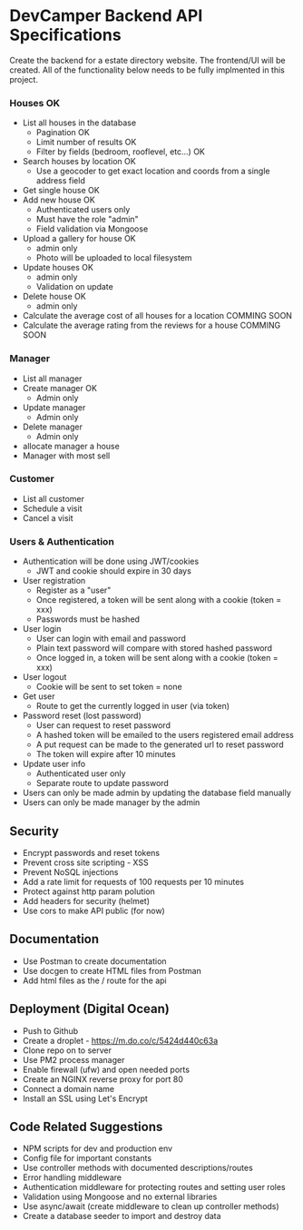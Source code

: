 # DevCamper Backend API Specifications

Create the backend for a estate directory website. The frontend/UI will be created. All of the functionality below needs to be fully implmented in this project.

### Houses OK
- List all houses in the database
   * Pagination OK
   * Limit number of results OK
   * Filter by fields (bedroom, rooflevel, etc...) OK
- Search houses by location OK
  * Use a geocoder to get exact location and coords from a single address field
- Get single house OK
- Add new house OK
  * Authenticated users only
  * Must have the role "admin"
  * Field validation via Mongoose
- Upload a gallery for house  OK
  * admin only
  * Photo will be uploaded to local filesystem
- Update houses OK
  * admin only
  * Validation on update
- Delete house OK
  * admin only
- Calculate the average cost of all houses for a location COMMING SOON
- Calculate the average rating from the reviews for a house COMMING SOON

### Manager

- List all manager
- Create manager OK
  * Admin only
- Update manager
  * Admin only
- Delete manager
  * Admin only
- allocate manager a house
- Manager with most sell

### Customer

- List all customer
- Schedule a visit
- Cancel a visit 



### Users & Authentication
- Authentication will be done using JWT/cookies
  * JWT and cookie should expire in 30 days
- User registration
  * Register as a "user"
  * Once registered, a token will be sent along with a cookie (token = xxx)
  * Passwords must be hashed
- User login
  * User can login with email and password
  * Plain text password will compare with stored hashed password
  * Once logged in, a token will be sent along with a cookie (token = xxx)
- User logout
  * Cookie will be sent to set token = none
- Get user
  * Route to get the currently logged in user (via token)
- Password reset (lost password)
  * User can request to reset password
  * A hashed token will be emailed to the users registered email address
  * A put request can be made to the generated url to reset password
  * The token will expire after 10 minutes
- Update user info
  * Authenticated user only
  * Separate route to update password
- Users can only be made admin by updating the database field manually
- Users can only be made manager by the admin

## Security
- Encrypt passwords and reset tokens
- Prevent cross site scripting - XSS
- Prevent NoSQL injections
- Add a rate limit for requests of 100 requests per 10 minutes
- Protect against http param polution
- Add headers for security (helmet)
- Use cors to make API public (for now)

## Documentation
- Use Postman to create documentation
- Use docgen to create HTML files from Postman
- Add html files as the / route for the api

## Deployment (Digital Ocean)
- Push to Github
- Create a droplet - https://m.do.co/c/5424d440c63a
- Clone repo on to server
- Use PM2 process manager
- Enable firewall (ufw) and open needed ports
- Create an NGINX reverse proxy for port 80
- Connect a domain name
- Install an SSL using Let's Encrypt

## Code Related Suggestions
- NPM scripts for dev and production env
- Config file for important constants
- Use controller methods with documented descriptions/routes
- Error handling middleware
- Authentication middleware for protecting routes and setting user roles
- Validation using Mongoose and no external libraries
- Use async/await (create middleware to clean up controller methods)
- Create a database seeder to import and destroy data